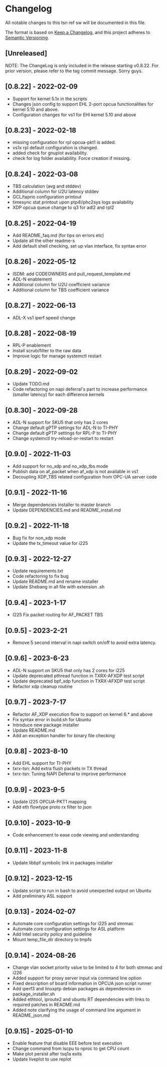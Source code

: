 # Changelog
All notable changes to this tsn ref sw  will be documented in this file.

The format is based on [Keep a Changelog](https://keepachangelog.com/en/1.0.0/),
and this project adheres to [Semantic Versioning](https://semver.org/spec/v2.0.0.html).

## [Unreleased]

NOTE: The ChangeLog is only included in the release starting v0.8.22.
For prior version, please refer to the tag commit message. Sorry guys.

## [0.8.22] - 2022-02-09
- Support for kernel 5.1x in the scripts
- Changes json config to support EHL 2-port opcua functionalities
  for kernel 5.10 and above.
- Configuration changes for vs1 for EHl kernel 5.10 and above

## [0.8.23] - 2022-02-18
- missing configuration for rpl opcua-pkt1 is added.
- vs1x rpl default configuration is changed.
- added check for gnuplot availability.
- check for log folder availability. Force creation if missing.

## [0.8.24] - 2022-03-08
- TBS calculation (avg and stddev)
- Additional column for U2U latency stddev
- GCL/taprio configuration printout
- timesync stat printout upon ptp4l/phc2sys logs availability
- XDP opcua queue change to q3 for adl2 and rpl2

## [0.8.25] - 2022-04-19
- Add README_faq.md (for tips on errors etc)
- Update all the other readme-s
- Add default shell checking, set up vlan interface, fix syntax error

## [0.8.26] - 2022-05-12
- ISDM: add CODEOWNERS and pull_request_template.md
- ADL-N enablement
- Additional column for U2U coefficient variance
- Additional column for TBS coefficient variance

## [0.8.27] - 2022-06-13
- ADL-X vs1 iperf speed change

## [0.8.28] - 2022-08-19
- RPL-P enablement
- Install scrub/filter to the raw data
- Improve logic for manage systemctl restart

## [0.8.29] - 2022-09-02
- Update TODO.md
- Code refactoring on napi deferral's part to increase performance
  (smaller latency) for each difference kernels

## [0.8.30] - 2022-09-28
- ADL-N support for SKU5 that only has 2 cores
- Change default gPTP settings for ADL-N to TI-PHY
- Change default gPTP settings for RPL-P to TI-PHY
- Change systemctl try-reload-or-restart to restart

## [0.9.0] - 2022-11-03
- Add support for no_xdp and no_xdp_tbs mode
- Publish data on af_packet when af_xdp is not available in vs1
- Decoupling XDP_TBS related configuration from OPC-UA server code

## [0.9.1] - 2022-11-16
- Merge dependencies installer to master branch
- Update DEPENDENCIES.md and README_install.md

## [0.9.2] - 2022-11-18
- Bug fix for non_xdp mode
- Update the tx_timeout value for i225

## [0.9.3] - 2022-12-27
- Update requirements.txt
- Code refactoring to fix bug
- Update README.md and rename installer
- Update Shebang in all file with extension .sh

## [0.9.4] - 2023-1-17
- I225 Fix packet routing for AF_PACKET TBS

## [0.9.5] - 2023-2-21
- Remove 5 second interval in napi switch on/off to avoid
  extra latency.

## [0.9.6] - 2023-6-23
- ADL-N support on SKU5 that only has 2 cores for i225
- Update deprecated pthread function in TXRX-AFXDP test script
- Update deprecated bpf_xdp function in TXRX-AFXDP test script
- Refactor xdp cleanup routine

## [0.9.7] - 2023-7-17
- Refactor AF_XDP execution flow to support on kernel 6.* and above
- Fix syntax error in build.sh for Ubuntu
- Introduce new package installer
- Update README.md
- Add an exception handler for binary file checking

## [0.9.8] - 2023-8-10
- Add EHL support for TI-PHY
- txrx-tsn: Add extra flush packets in TX thread
- txrx-tsn: Tuning NAPI Deferral to improve performance

## [0.9.9] - 2023-9-5
- Update i225 OPCUA-PKT1 mapping
- Add eth flowtype proto rx filter to json

## [0.9.10] - 2023-10-9
- Code enhancement to ease code viewing and understanding

## [0.9.11] - 2023-11-8
- Update libbpf symbolic link in packages installer

## [0.9.12] - 2023-12-15
- Update script to run in bash to avoid unexpected output on Ubuntu
- Add preliminary ASL support

## [0.9.13] - 2024-02-07
- Automate core configuration settings for i225 and stmmac
- Automate core configuration settings for ASL platform
- Add Intel security policy and guideline
- Mount temp_file_dir directory to tmpfs

## [0.9.14] - 2024-08-26
- Change vlan socket priority value to be limited to 4 for both stmmac and i226
- Added support for proxy server input via command line option
- Fixed description of board information in OPCUA json script runner
- Add iperf3 and linuxptp debian packages as dependencies on package_installer.sh
- Added ethtool, iproute2 and ubuntu RT dependencies with links to required patches in README.md
- Added note clarifying the usage of <PLAT> command line argument in README_json.md

## [0.9.15] - 2025-01-10
- Enable feature that disable EEE before test execution
- Change command from lscpu to nproc to get CPU count
- Make plot persist after tsq1a exits
- Update liveplot to use replot
